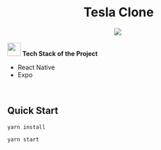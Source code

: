 <h1 align="center">
    Tesla Clone
</h1>

<p align="center">
    <img src="https://img.shields.io/badge/Version-1.0-success" />&nbsp;
</p>

<img src="https://media.giphy.com/media/iY8CRBdQXODJSCERIr/giphy.gif" width="30px">&nbsp;**Tech Stack of the Project**

- React Native
- Expo

<br>

## Quick Start

```
yarn install
```
```
yarn start
```
